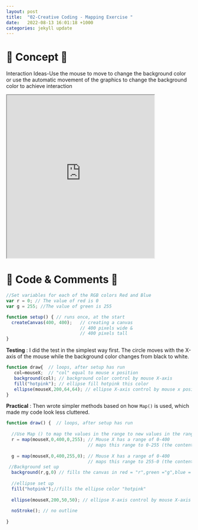 ```yaml
---
layout: post
title:  "02-Creative Coding - Mapping Exercise "
date:   2022-08-13 16:01:18 +1000
categories: jekyll update
---
```


# 🌟 Concept 🌟 

Interaction Ideas-Use the mouse to move to change the background color or use the automatic movement of the graphics to change the background color to achieve interaction

<iframe width=400 height=442 src="https://editor.p5js.org/LuciaOvO/full/HGAfU61Y6"></iframe>



# 🌟 Code & Comments 🌟 

```javascript
//Set variables for each of the RGB colors Red and Blue 
var r = 0; // The value of red is 0
var g = 255; //The value of green is 255

function setup() { // runs once, at the start
  createCanvas(400, 400);   // creating a canvas
                            // 400 pixels wide &
                            // 400 pixels tall
}
```

**Testing**
: I did the test in the simplest way first. The circle moves with the X-axis of the mouse while the background color changes from black to white.

```javascript
function draw{  // loops, after setup has run
   col=mouseX;  // "col" equal to mouse x position
   background(col); // background color control by mouse X-axis
   fill("hotpink"); // ellipse fill hotpink this color
   ellipse(mouseX,200,64,64); // ellipse X-axis control by mouse x position
}
```

**Practical** 
: Then wrote simpler methods based on how ```Map()``` is used, which made my code look less cluttered.

```javascript
function draw() {  // loops, after setup has run
  
  //Use Map () to map the values in the range to new values in the range with the others 
  r = map(mouseX,0,400,0,255); // Mouse X has a range of 0-400 
                               // maps this range to 0-255 (the content assigned to the variable color)
  
  g = map(mouseX,0,400,255,0); // Mouse X has a range of 0-400 
                               // maps this range to 255-0 (the content assigned to the variable color)
 //Background set up
  background(r,g,0) // fills the canvas in red = "r",green ="g",blue = 0.
  
  //ellipse set up
  fill("hotpink");//fills the ellipse color "hotpink"
 
  ellipse(mouseX,200,50,50); // ellipse X-axis control by mouse X-axis
  
  noStroke(); // no outline
   
}
```